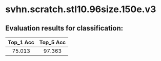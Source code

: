# svhn.scratch.stl10.96size.150e.v3  

## Evaluation results for classification:  

|  Top_1 Acc  |  Top_5 Acc  |  
|:-----------:|:-----------:|  
|   75.013    |   97.363    |
